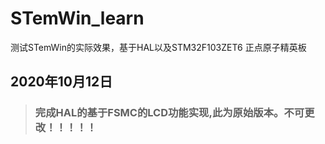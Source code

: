 <!--
 * @fileName: 
 * @description: 
 * @version: 
 * @author: lzc
 * @date: Do not edit
 * @lastEditors: lzc
 * @lastEditTime: Do not Edit
--> 
# STemWin_learn
测试STemWin的实际效果，基于HAL以及STM32F103ZET6 正点原子精英板

## 2020年10月12日
> ### 完成HAL的基于FSMC的LCD功能实现,此为原始版本。不可更改！！！！！